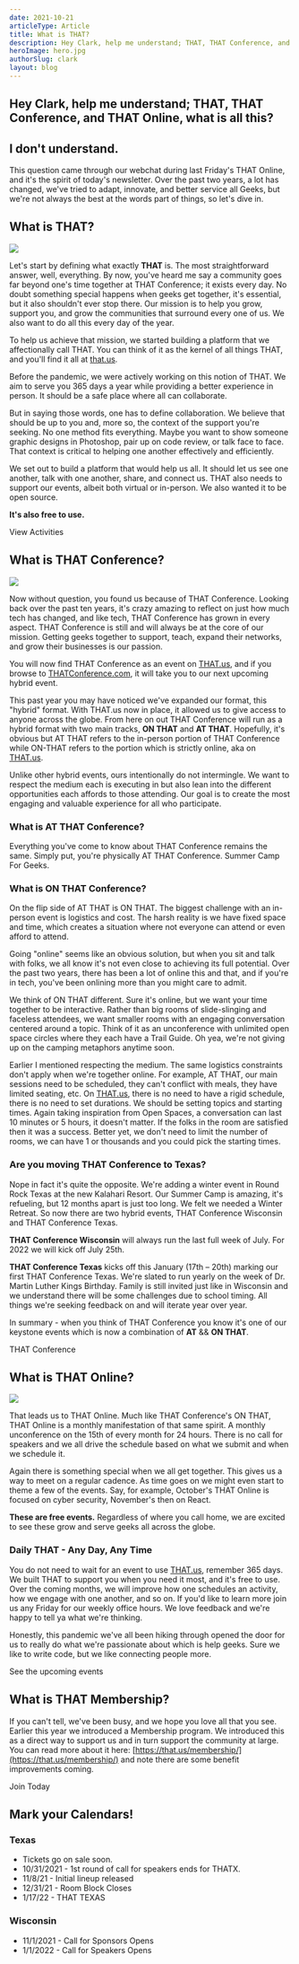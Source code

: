 ```yaml
---
date: 2021-10-21
articleType: Article
title: What is THAT?
description: Hey Clark, help me understand; THAT, THAT Conference, and THAT Online, what is all this? I don't understand.
heroImage: hero.jpg
authorSlug: clark
layout: blog
---
```


<script>
	import { Standard as StandardLink } from '$elements/links';
</script>

## Hey Clark, help me understand; THAT, THAT Conference, and THAT Online, what is all this?

## I don't understand.

This question came through our webchat during last Friday's THAT Online, and it's the spirit of today's newsletter. Over the past two years, a lot has changed, we've tried to adapt, innovate, and better service all Geeks, but we're not always the best at the words part of things, so let's dive in.

## What is THAT?

<div class="w-full grid place-content-center">
	<img class="w-[300px] lazyload" src="THAT-Wide.png">
</div>

Let's start by defining what exactly **THAT** is.  The most straightforward answer, well, everything. By now, you've heard me say a community goes far beyond one's time together at THAT Conference; it exists every day. No doubt something special happens when geeks get together, it's essential, but it also shouldn't ever stop there. Our mission is to help you grow, support you, and grow the communities that surround every one of us. We also want to do all this every day of the year.

To help us achieve that mission, we started building a platform that we affectionally call THAT. You can think of it as the kernel of all things THAT, and you'll find it all at [that.us](https://that.us).

Before the pandemic, we were actively working on this notion of THAT. We aim to serve you 365 days a year while providing a better experience in person. It should be a safe place where all can collaborate.

But in saying those words, one has to define collaboration. We believe that should be up to you and, more so, the context of the support you're seeking. No one method fits everything. Maybe you want to show someone graphic designs in Photoshop, pair up on code review, or talk face to face. That context is critical to helping one another effectively and efficiently.

We set out to build a platform that would help us all. It should let us see one another, talk with one another, share, and connect us. THAT also needs to support our events, albeit both virtual or in-person. We also wanted it to be open source.

**It's also free to use.**

<div class="py-10 w-full grid place-content-center">
	<StandardLink href="/activities/">View Activities</StandardLink>
</div>

## What is THAT Conference?

<div class="w-full grid place-content-center">
	<img class="w-[300px] lazyload" src="THAT-Conference.png">
</div>

Now without question, you found us because of THAT Conference. Looking back over the past ten years, it's crazy amazing to reflect on just how much tech has changed, and like tech, THAT Conference has grown in every aspect. THAT Conference is still and will always be at the core of our mission. Getting geeks together to support, teach, expand their networks, and grow their businesses is our passion.

You will now find THAT Conference as an event on [THAT.us](https://THAT.us), and if you browse to [THATConference.com](https://THATConference.com), it will take you to our next upcoming hybrid event.

This past year you may have noticed we've expanded our format, this "hybrid" format. With THAT.us now in place, it allowed us to give access to anyone across the globe. From here on out THAT Conference will run as a hybrid format with two main tracks, **ON THAT** and **AT THAT**. Hopefully, it's obvious but AT THAT refers to the in-person portion of THAT Conference while ON-THAT refers to the portion which is strictly online, aka on [THAT.us](https://THAT.us).

Unlike other hybrid events, ours intentionally do not intermingle. We want to respect the medium each is executing in but also lean into the different opportunities each affords to those attending. Our goal is to create the most engaging and valuable experience for all who participate.

### What is AT THAT Conference?
Everything you've come to know about THAT Conference remains the same. Simply put, you're physically AT THAT Conference. Summer Camp For Geeks.

### What is ON THAT Conference?
On the flip side of AT THAT is ON THAT. The biggest challenge with an in-person event is logistics and cost. The harsh reality is we have fixed space and time, which creates a situation where not everyone can attend or even afford to attend.

Going "online" seems like an obvious solution, but when you sit and talk with folks, we all know it's not even close to achieving its full potential. Over the past two years, there has been a lot of online this and that, and if you're in tech, you've been onlining more than you might care to admit.

We think of ON THAT different. Sure it's online, but we want your time together to be interactive. Rather than big rooms of slide-slinging and faceless attendees, we want smaller rooms with an engaging conversation centered around a topic. Think of it as an unconference with unlimited open space circles where they each have a Trail Guide. Oh yea, we're not giving up on the camping metaphors anytime soon.

Earlier I mentioned respecting the medium. The same logistics constraints don't apply when we're together online. For example, AT THAT, our main sessions need to be scheduled, they can't conflict with meals, they have limited seating, etc. On [THAT.us](https://THAT.us), there is no need to have a rigid schedule, there is no need to set durations. We should be setting topics and starting times. Again taking inspiration from Open Spaces, a conversation can last 10 minutes or 5 hours, it doesn't matter. If the folks in the room are satisfied then it was a success. Better yet, we don't need to limit the number of rooms, we can have 1 or thousands and you could pick the starting times.

### Are you moving THAT Conference to Texas?
Nope in fact it's quite the opposite. We're adding a winter event in Round Rock Texas at the new Kalahari Resort. Our Summer Camp is amazing, it's refueling, but 12 months apart is just too long. We felt we needed a Winter Retreat. So now there are two hybrid events, THAT Conference Wisconsin and THAT Conference Texas.

**THAT Conference Wisconsin** will always run the last full week of July. For 2022 we will kick off July 25th.

**THAT Conference Texas** kicks off this January (17th – 20th) marking our first THAT Conference Texas. We're slated to run yearly on the week of Dr. Martin Luther Kings Birthday. Family is still invited just like in Wisconsin and we understand there will be some challenges due to school timing. All things we're seeking feedback on and will iterate year over year.

In summary - when you think of THAT Conference you know it's one of our keystone events which is now a combination of **AT** && **ON THAT**.

<div class="py-10 w-full grid place-content-center">
	<StandardLink href="https://thatconference.com">THAT Conference</StandardLink>
</div>

## What is THAT Online?

<div class="w-full grid place-content-center">
	<img class="w-[300px] lazyload" src="that-online.png">
</div>

That leads us to THAT Online. Much like THAT Conference's ON THAT, THAT Online is a monthly manifestation of that same spirit. A monthly unconference on the 15th of every month for 24 hours. There is no call for speakers and we all drive the schedule based on what we submit and when we schedule it.

Again there is something special when we all get together. This gives us a way to meet on a regular cadence. As time goes on we might even start to theme a few of the events. Say, for example, October's THAT Online is focused on cyber security, November's then on React.

**These are free events.** Regardless of where you call home, we are excited to see these grow and serve geeks all across the globe.

### Daily THAT - Any Day, Any Time
You do not need to wait for an event to use [THAT.us](https://THAT.us), remember 365 days. We built THAT to support you when you need it most, and it's free to use. Over the coming months, we will improve how one schedules an activity, how we engage with one another, and so on. If you'd like to learn more join us any Friday for our weekly office hours. We love feedback and we're happy to tell ya what we're thinking.

Honestly, this pandemic we've all been hiking through opened the door for us to really do what we're passionate about which is help geeks. Sure we like to write code, but we like connecting people more.

<div class="py-10 w-full grid place-content-center">
	<StandardLink href="/events/">See the upcoming events</StandardLink>
</div>

## What is THAT Membership?

If you can't tell, we've been busy, and we hope you love all that you see. Earlier this year we introduced a Membership program. We introduced this as a direct way to support us and in turn support the community at large. You can read more about it here: [https://that.us/membership/](https://that.us/membership/) and note there are some benefit improvements coming.

<div class="py-10 w-full grid place-content-center">
	<StandardLink href="/membership/">Join Today</StandardLink>
</div>

## Mark your Calendars!

### Texas
* Tickets go on sale soon.
* 10/31/2021 - 1st round of call for speakers ends for THATX.
* 11/8/21 - Initial lineup released
* 12/31/21 - Room Block Closes
* 1/17/22 - THAT TEXAS

### Wisconsin
* 11/1/2021 - Call for Sponsors Opens
* 1/1/2022 - Call for Speakers Opens